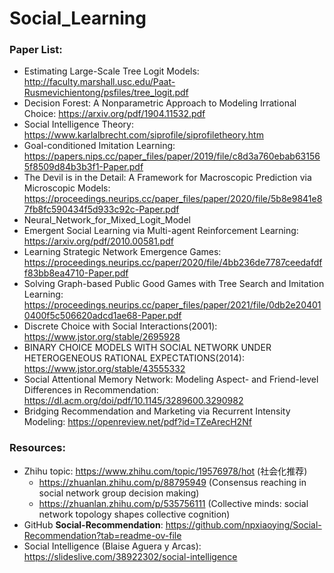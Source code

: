 # Social_Learning

### Paper List:
- Estimating Large-Scale Tree Logit Models: http://faculty.marshall.usc.edu/Paat-Rusmevichientong/psfiles/tree_logit.pdf
- Decision Forest: A Nonparametric Approach to Modeling Irrational Choice: https://arxiv.org/pdf/1904.11532.pdf
- Social Intelligence Theory: https://www.karlalbrecht.com/siprofile/siprofiletheory.htm
- Goal-conditioned Imitation Learning: https://papers.nips.cc/paper_files/paper/2019/file/c8d3a760ebab631565f8509d84b3b3f1-Paper.pdf
- The Devil is in the Detail: A Framework for Macroscopic Prediction via Microscopic Models: https://proceedings.neurips.cc/paper_files/paper/2020/file/5b8e9841e87fb8fc590434f5d933c92c-Paper.pdf
- Neural_Network_for_Mixed_Logit_Model
- Emergent Social Learning via Multi-agent Reinforcement Learning: https://arxiv.org/pdf/2010.00581.pdf
- Learning Strategic Network Emergence Games: https://proceedings.neurips.cc/paper/2020/file/4bb236de7787ceedafdff83bb8ea4710-Paper.pdf
- Solving Graph-based Public Good Games with Tree Search and Imitation Learning: https://proceedings.neurips.cc/paper_files/paper/2021/file/0db2e204010400f5c506620adcd1ae68-Paper.pdf
- Discrete Choice with Social Interactions(2001): https://www.jstor.org/stable/2695928
- BINARY CHOICE MODELS WITH SOCIAL NETWORK UNDER HETEROGENEOUS RATIONAL EXPECTATIONS(2014): https://www.jstor.org/stable/43555332
- Social Attentional Memory Network: Modeling Aspect- and Friend-level Differences in Recommendation: https://dl.acm.org/doi/pdf/10.1145/3289600.3290982
- Bridging Recommendation and Marketing via Recurrent Intensity Modeling: https://openreview.net/pdf?id=TZeArecH2Nf

### Resources:
- Zhihu topic: https://www.zhihu.com/topic/19576978/hot (社会化推荐)
  - https://zhuanlan.zhihu.com/p/88795949 (Consensus reaching in social network group decision making)
  - https://zhuanlan.zhihu.com/p/535756111 (Collective minds: social network topology shapes collective cognition)
- GitHub **Social-Recommendation**: https://github.com/npxiaoying/Social-Recommendation?tab=readme-ov-file
- Social Intelligence (Blaise Aguera y Arcas): https://slideslive.com/38922302/social-intelligence
